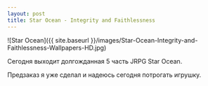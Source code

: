 ```yaml
---
layout: post
title: Star Ocean - Integrity and Faithlessness
---
```


![Star Ocean]({{ site.baseurl }}/images/Star-Ocean-Integrity-and-Faithlessness-Wallpapers-HD.jpg)

Сегодня выходит долгожданная 5 часть JRPG Star Ocean.

Предзаказ я уже сделал и надеюсь сегодня потрогать игрушку.
